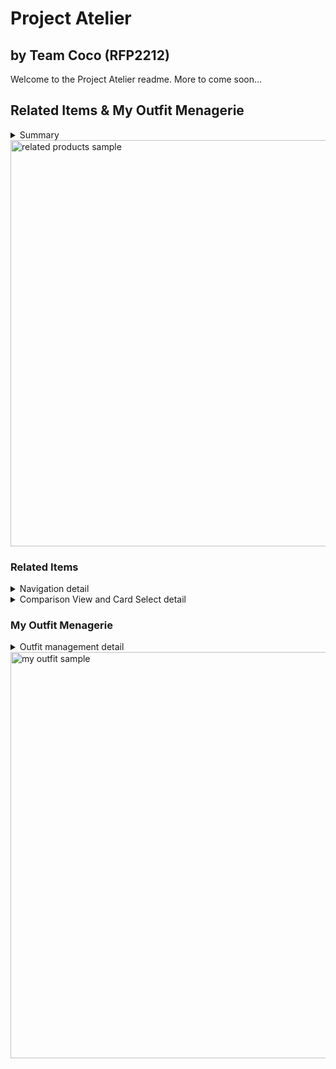 # Project Atelier
## by Team Coco (RFP2212)

Welcome to the Project Atelier readme. More to come soon...

## Related Items & My Outfit Menagerie

<details>
<summary>Summary</summary>
<br>
<ul>
  <li>Renders information about each product related to current item in product overview</li>
  <li>Navigation via carousel buttons</li>
  <li>Clicking a product card sets it as new overview</li>
  <li>Compare current item with individual product card</li>
  <li>Store personal favorites in “My Outfit Menagerie”</li>
</ul>
</details>

<img width="650" alt="related products sample" src="https://user-images.githubusercontent.com/112882051/218277715-bf18f0cb-0963-4029-afdf-a032ee48e941.png">

### Related Items

<details>
<summary>Navigation detail</summary>
<br>
<ul>
  <li>Arrow buttons navigate through product cards</li>
  <li>Currently-selected product card is highlighted with thematic color</li>
  <li>When at far-left or far-right edges of container, click will loop user back to beginning/end of carousel</li>
</ul>
</details>

<details>
<summary>Comparison View and Card Select detail</summary>
<br>
<ul>
  <li>Product card’s action button opens a modal populated with all review data, comparing current product card and current product overview item</li>
  <li>Clicking a product card will:
    <ul>
      <li>load it to the product overview</li>
      <li>repopulate carousel with items related to said product</li>
      <li>focus user attention on newly rendered overview</li>
    </ul>
  </li>
</ul>
</details>

### My Outfit Menagerie

<details>
<summary>Outfit management detail</summary>
<br>
<ul>
  <li>Product displayed in product overview is added to My Outfit Menagerie upon clicking "Add current product"</li>
  <li>Same item cannot be added repeatedly, but differing styles of same item can be added</li>
  <li>Items can be deleted on click of action button</li>
  <li>Items in "My Outfit" are stored in local browser storage for user-specific rendering</li>
<ul>
</details>

<img width="650" alt="my outfit sample" src="https://user-images.githubusercontent.com/112882051/218277806-b896af73-1fd3-45e1-9c18-cd7de5fd818c.png">

